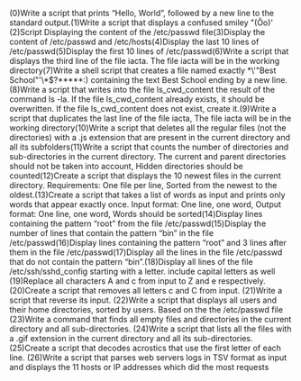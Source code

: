 (0)Write a script that prints “Hello, World”, followed by a new line to the standard output.(1)Write a script that displays a confused smiley "(Ôo)' (2)Script Displaying the content of the /etc/passwd file(3)Display the content of /etc/passwd and /etc/hosts(4)Display the last 10 lines of /etc/passwd(5)Display the first 10 lines of /etc/passwd(6)Write a script that displays the third line of the file iacta. The file iacta will be in the working directory(7)Write a shell script that creates a file named exactly \*\\'"Best School"\'\\*$\?\*\*\*\*\*:) containing the text Best School ending by a new line.(8)Write a script that writes into the file ls_cwd_content the result of the command ls -la. If the file ls_cwd_content already exists, it should be overwritten. If the file ls_cwd_content does not exist, create it.(9)Write a script that duplicates the last line of the file iacta, The file iacta will be in the working directory(10)Write a script that deletes all the regular files (not the directories) with a .js extension that are present in the current directory and all its subfolders(11)Write a script that counts the number of directories and sub-directories in the current directory. The current and parent directories should not be taken into account, Hidden directories should be counted(12)Create a script that displays the 10 newest files in the current directory. Requirements: One file per line, Sorted from the newest to the oldest.(13)Create a script that takes a list of words as input and prints only words that appear exactly once. Input format: One line, one word, Output format: One line, one word, Words should be sorted(14)Display lines containing the pattern “root” from the file /etc/passwd(15)Display the number of lines that contain the pattern “bin” in the file /etc/passwd(16)Display lines containing the pattern “root” and 3 lines after them in the file /etc/passwd(17)Display all the lines in the file /etc/passwd that do not contain the pattern “bin”.(18)Display all lines of the file /etc/ssh/sshd_config starting with a letter. include capital letters as well (19)Replace all characters A and c from input to Z and e respectively.(20)Create a script that removes all letters c and C from input. (21)Write a script that reverse its input. (22)Write a script that displays all users and their home directories, sorted by users. Based on the the /etc/passwd file (23)Write a command that finds all empty files and directories in the current directory and all sub-directories. (24)Write a script that lists all the files with a .gif extension in the current directory and all its sub-directories. (25)Create a script that decodes acrostics that use the first letter of each line. (26)Write a script that parses web servers logs in TSV format as input and displays the 11 hosts or IP addresses which did the most requests